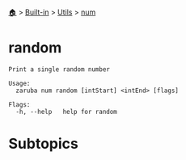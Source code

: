 <!--startTocHeader-->
[🏠](../../../README.md) > [Built-in](../../README.md) > [Utils](../README.md) > [num](README.md)
# random
<!--endTocHeader-->

```
Print a single random number

Usage:
  zaruba num random [intStart] <intEnd> [flags]

Flags:
  -h, --help   help for random

```

# Subtopics
<!--startTocSubtopic-->
<!--endTocSubtopic-->